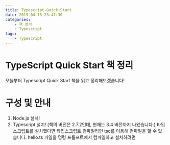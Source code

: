 ```yaml
---
title: Typescript-Quick-Start
date: 2019-04-15 23:47:30
categories:
    - 책 정리
    - Typescript
tags:
    - Typescript
---
```


# TypeScript Quick Start 책 정리
오늘부터 Typescript Quick Start 책을 읽고 정리해보겠습니다!

# 구성 및 안내
1. Node.js 설치!
2. Typescript 설치! (책의 버전은 2.7.2인데, 현재는 3.4 버전까지 나왔습니다.)
타입스크립트를 설치했다면 타입스크립트 컴파일러인 tsc를 이용해 컴파일을 할 수 있습니다.
hello.ts 파일을 명령 프롬프트에서 컴파일하고 설치하려면